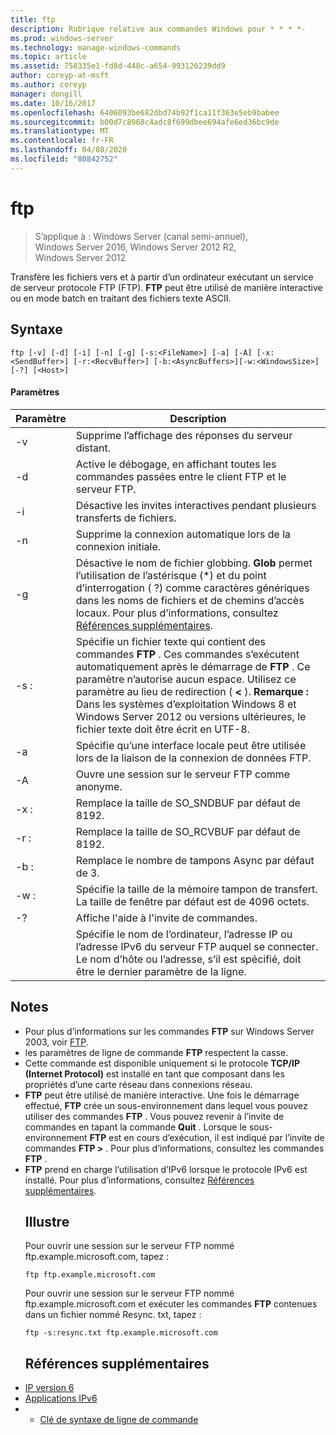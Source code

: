 ```yaml
---
title: ftp
description: Rubrique relative aux commandes Windows pour * * * *-
ms.prod: windows-server
ms.technology: manage-windows-commands
ms.topic: article
ms.assetid: 758335e1-fd8d-448c-a654-993126239dd9
author: coreyp-at-msft
ms.author: coreyp
manager: dongill
ms.date: 10/16/2017
ms.openlocfilehash: 6406093be682dbd74b92f1ca11f363e5eb9babee
ms.sourcegitcommit: b00d7c8968c4adc8f699dbee694afe6ed36bc9de
ms.translationtype: MT
ms.contentlocale: fr-FR
ms.lasthandoff: 04/08/2020
ms.locfileid: "80842752"
---
```

# <a name="ftp"></a>ftp

>S’applique à : Windows Server (canal semi-annuel), Windows Server 2016, Windows Server 2012 R2, Windows Server 2012

Transfère les fichiers vers et à partir d’un ordinateur exécutant un service de serveur protocole FTP (FTP). **FTP** peut être utilisé de manière interactive ou en mode batch en traitant des fichiers texte ASCII. 
## <a name="syntax"></a>Syntaxe
```
ftp [-v] [-d] [-i] [-n] [-g] [-s:<FileName>] [-a] [-A] [-x:<SendBuffer>] [-r:<RecvBuffer>] [-b:<AsyncBuffers>][-w:<WindowsSize>]  [-?] [<Host>]
```
#### <a name="parameters"></a>Paramètres

|     Paramètre     |                                                                                                                                                      Description                                                                                                                                                      |
|-------------------|-----------------------------------------------------------------------------------------------------------------------------------------------------------------------------------------------------------------------------------------------------------------------------------------------------------------------|
|        -v         |                                                                                                                                    Supprime l’affichage des réponses du serveur distant.                                                                                                                                     |
|        -d         |                                                                                                               Active le débogage, en affichant toutes les commandes passées entre le client FTP et le serveur FTP.                                                                                                                |
|        -i         |                                                                                                                            Désactive les invites interactives pendant plusieurs transferts de fichiers.                                                                                                                             |
|        -n         |                                                                                                                                    Supprime la connexion automatique lors de la connexion initiale.                                                                                                                                     |
|        -g         |                                         Désactive le nom de fichier globbing.  **Glob** permet l’utilisation de l’astérisque (\*) et du point d’interrogation ( ?) comme caractères génériques dans les noms de fichiers et de chemins d’accès locaux. Pour plus d’informations, consultez [Références supplémentaires](ftp.md#BKMK_additionalRef).                                          |
|   -s :<FileName>   | Spécifie un fichier texte qui contient des commandes **FTP** . Ces commandes s’exécutent automatiquement après le démarrage de **FTP** . Ce paramètre n’autorise aucun espace. Utilisez ce paramètre au lieu de redirection ( **<** ). **Remarque :** Dans les systèmes d’exploitation Windows 8 et Windows Server 2012 ou versions ultérieures, le fichier texte doit être écrit en UTF-8. |
|        -a         |                                                                                                                 Spécifie qu’une interface locale peut être utilisée lors de la liaison de la connexion de données FTP.                                                                                                                  |
|        -A         |                                                                                                                                        Ouvre une session sur le serveur FTP comme anonyme.                                                                                                                                         |
|  -x :<SendBuffer>  |                                                                                                                                     Remplace la taille de SO_SNDBUF par défaut de 8192.                                                                                                                                     |
|  -r :<RecvBuffer>  |                                                                                                                                     Remplace la taille de SO_RCVBUF par défaut de 8192.                                                                                                                                     |
| -b :<AsyncBuffers> |                                                                                                                                    Remplace le nombre de tampons Async par défaut de 3.                                                                                                                                     |
| -w :<WindowsSize>  |                                                                                                                   Spécifie la taille de la mémoire tampon de transfert. La taille de fenêtre par défaut est de 4096 octets.                                                                                                                   |
|        -?         |                                                                                                                                         Affiche l'aide à l'invite de commandes.                                                                                                                                          |
|      <host>       |                                                                    Spécifie le nom de l’ordinateur, l’adresse IP ou l’adresse IPv6 du serveur FTP auquel se connecter. Le nom d’hôte ou l’adresse, s’il est spécifié, doit être le dernier paramètre de la ligne.                                                                    |

## <a name="remarks"></a>Notes
- Pour plus d’informations sur les commandes **FTP** sur Windows Server 2003, voir [FTP](https://technet.microsoft.com/library/cc756013(v=ws.10).aspx).
- les paramètres de ligne de commande **FTP** respectent la casse.
- Cette commande est disponible uniquement si le protocole **TCP/IP (Internet Protocol)** est installé en tant que composant dans les propriétés d’une carte réseau dans connexions réseau.
- **FTP** peut être utilisé de manière interactive. Une fois le démarrage effectué, **FTP** crée un sous-environnement dans lequel vous pouvez utiliser des commandes **FTP** . Vous pouvez revenir à l’invite de commandes en tapant la commande **Quit** . Lorsque le sous-environnement **FTP** est en cours d’exécution, il est indiqué par l’invite de commandes **FTP >** . Pour plus d’informations, consultez les commandes **FTP** .
- **FTP** prend en charge l’utilisation d’IPv6 lorsque le protocole IPv6 est installé. Pour plus d’informations, consultez [Références supplémentaires](ftp.md#BKMK_additionalRef).
  ## <a name="examples"></a><a name=BKMK_Examples></a>Illustre
  Pour ouvrir une session sur le serveur FTP nommé ftp.example.microsoft.com, tapez :
  ```
  ftp ftp.example.microsoft.com
  ```
  Pour ouvrir une session sur le serveur FTP nommé ftp.example.microsoft.com et exécuter les commandes **FTP** contenues dans un fichier nommé Resync. txt, tapez :
  ```
  ftp -s:resync.txt ftp.example.microsoft.com
  ```
  ## <a name="additional-references"></a><a name=BKMK_additionalRef></a>Références supplémentaires
- [IP version 6](https://technet.microsoft.com/library/cc738636(v=ws.10).aspx)
- [Applications IPv6](https://technet.microsoft.com/library/cc782509(v=ws.10).aspx)
- - [Clé de syntaxe de ligne de commande](command-line-syntax-key.md)

